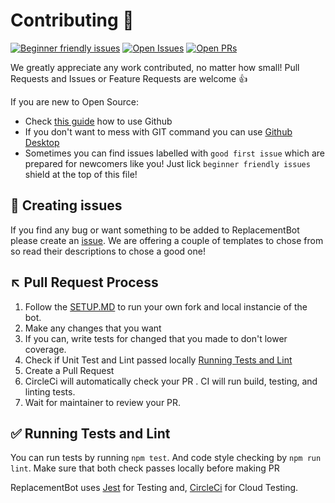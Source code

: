 # Contributing 👥 

[![Beginner friendly issues](https://img.shields.io/github/issues/MrBartusek/ReplacementBot/good%20first%20issue?color=blueviolet&label=beginner%20friendly%20issues&logo=github)](https://github.com/MrBartusek/ReplacementBot/labels/good%20first%20issue) 
[![Open Issues](https://img.shields.io/github/issues/MrBartusek/ReplacementBot?color=blueviolet&label=issues&logo=github)](https://github.com/MrBartusek/ReplacementBot/issues)
[![Open PRs](https://img.shields.io/github/issues-pr/MrBartusek/ReplacementBot?color=blueviolet&label=pull%20requests&logo=github)](https://github.com/MrBartusek/ReplacementBot/pulls) 


We greatly appreciate any work contributed, no matter how small! Pull Requests and Issues or Feature Requests are welcome 👍

If you are new to Open Source:  
- Check [this guide](https://help.github.com/en/github/getting-started-with-github) how to use Github
- If you don't want to mess with GIT command you can use [Github Desktop](https://desktop.github.com)
- Sometimes you can find issues labelled with `good first issue` which are prepared for newcomers like you! Just lick `beginner friendly issues` shield at the top of this file!


## 🐞 Creating issues

If you find any bug or want something to be added to ReplacementBot please create an [issue](https://github.com/MrBartusek/ReplacementBot/issues). We are offering a couple of templates to chose from so read their descriptions to chose a good one!

## ↖️ Pull Request Process

1. Follow the [SETUP.MD](SETUP.MD) to run your own fork and local instancie of the bot.
2. Make any changes that you want
3. If you can, write tests for changed that you made to don't lower coverage.
4. Check if Unit Test and Lint passed locally [Running Tests and Lint](#✅-Running-Tests-and-Lint)
5. Create a Pull Request
6. CircleCi will automatically check your PR . CI will run build, testing, and linting tests.
7. Wait for maintainer to review your PR.

## ✅ Running Tests and Lint 
You can run tests by running `npm test`. And code style checking by `npm run lint`. Make sure that both check passes locally before making PR

ReplacementBot uses [Jest](https://jestjs.io) for Testing and, [CircleCi](https://circleci.com) for Cloud Testing.
